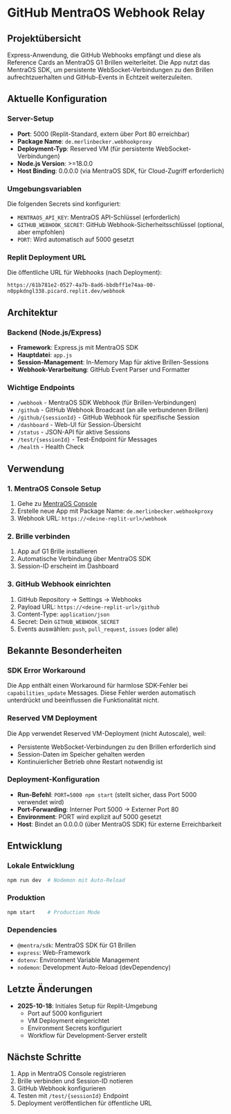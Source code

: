 # GitHub MentraOS Webhook Relay

## Projektübersicht
Express-Anwendung, die GitHub Webhooks empfängt und diese als Reference Cards an MentraOS G1 Brillen weiterleitet. Die App nutzt das MentraOS SDK, um persistente WebSocket-Verbindungen zu den Brillen aufrechtzuerhalten und GitHub-Events in Echtzeit weiterzuleiten.

## Aktuelle Konfiguration

### Server-Setup
- **Port**: 5000 (Replit-Standard, extern über Port 80 erreichbar)
- **Package Name**: `de.merlinbecker.webhookproxy`
- **Deployment-Typ**: Reserved VM (für persistente WebSocket-Verbindungen)
- **Node.js Version**: >=18.0.0
- **Host Binding**: 0.0.0.0 (via MentraOS SDK, für Cloud-Zugriff erforderlich)

### Umgebungsvariablen
Die folgenden Secrets sind konfiguriert:
- `MENTRAOS_API_KEY`: MentraOS API-Schlüssel (erforderlich)
- `GITHUB_WEBHOOK_SECRET`: GitHub Webhook-Sicherheitsschlüssel (optional, aber empfohlen)
- `PORT`: Wird automatisch auf 5000 gesetzt

### Replit Deployment URL
Die öffentliche URL für Webhooks (nach Deployment):
```
https://61b781e2-0527-4a7b-8ad6-bbdbff1e74aa-00-n0ppkdngl338.picard.replit.dev/webhook
```

## Architektur

### Backend (Node.js/Express)
- **Framework**: Express.js mit MentraOS SDK
- **Hauptdatei**: `app.js`
- **Session-Management**: In-Memory Map für aktive Brillen-Sessions
- **Webhook-Verarbeitung**: GitHub Event Parser und Formatter

### Wichtige Endpoints
- `/webhook` - MentraOS SDK Webhook (für Brillen-Verbindungen)
- `/github` - GitHub Webhook Broadcast (an alle verbundenen Brillen)
- `/github/{sessionId}` - GitHub Webhook für spezifische Session
- `/dashboard` - Web-UI für Session-Übersicht
- `/status` - JSON-API für aktive Sessions
- `/test/{sessionId}` - Test-Endpoint für Messages
- `/health` - Health Check

## Verwendung

### 1. MentraOS Console Setup
1. Gehe zu [MentraOS Console](https://console.mentra.glass)
2. Erstelle neue App mit Package Name: `de.merlinbecker.webhookproxy`
3. Webhook URL: `https://<deine-replit-url>/webhook`

### 2. Brille verbinden
1. App auf G1 Brille installieren
2. Automatische Verbindung über MentraOS SDK
3. Session-ID erscheint im Dashboard

### 3. GitHub Webhook einrichten
1. GitHub Repository → Settings → Webhooks
2. Payload URL: `https://<deine-replit-url>/github`
3. Content-Type: `application/json`
4. Secret: Dein `GITHUB_WEBHOOK_SECRET`
5. Events auswählen: `push`, `pull_request`, `issues` (oder alle)

## Bekannte Besonderheiten

### SDK Error Workaround
Die App enthält einen Workaround für harmlose SDK-Fehler bei `capabilities_update` Messages. Diese Fehler werden automatisch unterdrückt und beeinflussen die Funktionalität nicht.

### Reserved VM Deployment
Die App verwendet Reserved VM-Deployment (nicht Autoscale), weil:
- Persistente WebSocket-Verbindungen zu den Brillen erforderlich sind
- Session-Daten im Speicher gehalten werden
- Kontinuierlicher Betrieb ohne Restart notwendig ist

### Deployment-Konfiguration
- **Run-Befehl**: `PORT=5000 npm start` (stellt sicher, dass Port 5000 verwendet wird)
- **Port-Forwarding**: Interner Port 5000 → Externer Port 80
- **Environment**: PORT wird explizit auf 5000 gesetzt
- **Host**: Bindet an 0.0.0.0 (über MentraOS SDK) für externe Erreichbarkeit

## Entwicklung

### Lokale Entwicklung
```bash
npm run dev  # Nodemon mit Auto-Reload
```

### Produktion
```bash
npm start    # Production Mode
```

### Dependencies
- `@mentra/sdk`: MentraOS SDK für G1 Brillen
- `express`: Web-Framework
- `dotenv`: Environment Variable Management
- `nodemon`: Development Auto-Reload (devDependency)

## Letzte Änderungen
- **2025-10-18**: Initiales Setup für Replit-Umgebung
  - Port auf 5000 konfiguriert
  - VM Deployment eingerichtet
  - Environment Secrets konfiguriert
  - Workflow für Development-Server erstellt

## Nächste Schritte
1. App in MentraOS Console registrieren
2. Brille verbinden und Session-ID notieren
3. GitHub Webhook konfigurieren
4. Testen mit `/test/{sessionId}` Endpoint
5. Deployment veröffentlichen für öffentliche URL
